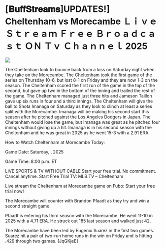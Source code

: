 # [𝐁𝐮𝐟𝐟𝐒𝐭𝐫𝐞𝐚𝐦𝐬]UPDATES!] Cheltenham vs Morecambe Ｌｉｖｅ Ｓｔｒｅａｍ Ｆｒｅｅ Ｂｒｏａｄｃａｓｔ ＯＮ Ｔｖ Ｃｈａｎｎｅｌ  2025  
  
  
[![](https://i.imgur.com/qSNzIqt.png)](https://movie.rssnews.media/SooijKiFG.php)  
  
The Cheltenham look to bounce back from a loss on Saturday night when they take on the Morecambe. The Cheltenham took the first game of the series on Thursday 10-6, but lost 8-1 on Friday and they are now 1-3 on the season. The Cheltenham scored the first run of the game in the top of the second, but gave up two in the bottom of the inning and trailed the rest of the game. The Cheltenham managed just three hits and Jameson Taillon gave up six runs in four and a third innings. The Cheltenham will give the ball to Shota Imanaga on Saturday as they look to clinch at least a series split with the Morecambe. Imanaga will be making his second start this season after he pitched against the Los Angeles Dodgers in Japan. The Cheltenham would lose the game, but Imanaga was great as he pitched four innings without giving up a hit. Imanaga is in his second season with the Cheltenham and he was great in 2025 as he went 15-3 with a 2.91 ERA.

How to Watch Cheltenham at Morecambe Today:

Game Date: Saturday, , 2025

Game Time: 8:00 p.m. ET

LIVE SPORTS & TV WITHOUT CABLE
Start your free trial. No commitment. Cancel anytime.
Start Free Trial
TV: MLB.TV – Cheltenham

Live stream the Cheltenham at Morecambe game on Fubo: Start your free trial now!

The Morecambe will counter with Brandon Pfaadt as they try and win a second straight game.

Pfaadt is entering his third season with the Morecambe. He went 11-10 in 2025 with a 4.71 ERA. He struck out 185 last season and walked just 42.

The Morecambe have been led by Eugenio Suarez in the first two games. Suarez hit a pair of two-run home runs in the win on Friday and is hitting .429 through two games. [JqGKjeE]